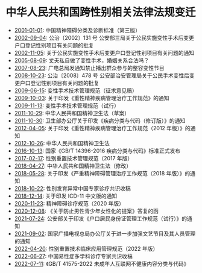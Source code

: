 # 中华人民共和国跨性别相关法律法规变迁

- [2001-01-01][]: 中国精神障碍分类及诊断标准（第三版）
- [2002-09-04][]: 公治〔2002〕131 号 公安部三局关于公民实施变性手术后变更户口登记性别项目有关问题的批复
- [2002-11-05][]: 关于公民实施变性手术后变更户口登记性别项目有关问题的通知
- [2005-08-09][]: 丈夫私自做了变性手术，婚姻关系合法吗？
- [2007-08-23][]: 广电总局发通知禁止播出群众参与的整容变性节目
- [2008-10-23][]: 公治〔2008〕478 号 公安部治安管理局关于公民手术变性后变更户口登记性别项目有关问题的批复
- [2009-06-15][]: 变性手术技术管理规范（征求意见稿）
- [2009-10-03][]: 关于印发《重性精神疾病管理治疗工作规范》的通知
- [2009-11-13][]: 变性手术技术管理规范（试行）
- [2011-10-29][]: 中华人民共和国精神卫生法（草案）
- [2011-10-30][]: 卫生部办公厅关于印发《疾病分类与代码（修订版）》的通知
- [2012-04-05][]: 关于印发《重性精神疾病管理治疗工作规范（2012 年版）》的通知
- [2012-10-26][]: 中华人民共和国精神卫生法
- [2016-10-13][]: 国家《GB/T 14396-2016 疾病分类与代码》标准正式发布
- [2017-02-17][]: 性别重置技术管理规范（2017 年版）
- [2018-04-27][]: 中华人民共和国精神卫生法（修改）
- [2018-05-28][]: 关于印发《严重精神障碍管理治疗工作规范（2018 年版）》的通知
- [2018-10-22][]: 性别发育异常中国专家诊疗共识收稿
- [2018-12-14][]: 关于印发 ICD-11 中文版的通知
- [2020-11-23][]: 精神障碍诊疗规范（2020 年版）
- [2020-12-08][]: 《关于防止男性青少年女性化的提案》答复的函
- [2021-07-24][]: 公安部关于印发《户口居民身份证管理工作规范（试行）》的通知
- [2021-09-02][]: 国家广播电视总局办公厅关于进一步加强文艺节目及其人员管理的通知
- [2022-04-20][]: 性别重置技术临床应用管理规范（2022 年版）
- [2022-06-27][]: 中国易性症多学科诊疗专家共识收稿
- [2022-07-11][]: 《GB/T 41575-2022 未成年人互联网不健康内容分类与代码》

[2001-01-01]: https://github.com/mtf-wiki/legal-spec/commit/2001-01-01
[2002-09-04]: https://github.com/mtf-wiki/legal-spec/commit/2002-09-04
[2002-11-05]: https://github.com/mtf-wiki/legal-spec/commit/2002-11-05
[2005-08-09]: https://github.com/mtf-wiki/legal-spec/commit/2005-08-09
[2007-08-23]: https://github.com/mtf-wiki/legal-spec/commit/2007-08-23
[2008-10-23]: https://github.com/mtf-wiki/legal-spec/commit/2008-10-23
[2009-06-15]: https://github.com/mtf-wiki/legal-spec/commit/2009-06-15
[2009-10-03]: https://github.com/mtf-wiki/legal-spec/commit/2009-10-03
[2009-11-13]: https://github.com/mtf-wiki/legal-spec/commit/2009-11-13
[2011-10-29]: https://github.com/mtf-wiki/legal-spec/commit/2011-10-29
[2011-10-30]: https://github.com/mtf-wiki/legal-spec/commit/2011-10-30
[2012-04-05]: https://github.com/mtf-wiki/legal-spec/commit/2012-04-05
[2012-10-26]: https://github.com/mtf-wiki/legal-spec/commit/2012-10-26
[2016-10-13]: https://github.com/mtf-wiki/legal-spec/commit/2016-10-13
[2017-02-17]: https://github.com/mtf-wiki/legal-spec/commit/2017-02-17
[2018-04-27]: https://github.com/mtf-wiki/legal-spec/commit/2018-04-27
[2018-05-28]: https://github.com/mtf-wiki/legal-spec/commit/2018-05-28
[2018-10-22]: https://github.com/mtf-wiki/legal-spec/commit/2018-10-22
[2018-12-14]: https://github.com/mtf-wiki/legal-spec/commit/2018-12-14
[2020-11-23]: https://github.com/mtf-wiki/legal-spec/commit/2020-11-23
[2020-12-08]: https://github.com/mtf-wiki/legal-spec/commit/2020-12-08
[2021-07-24]: https://github.com/mtf-wiki/legal-spec/commit/2021-07-24
[2021-09-02]: https://github.com/mtf-wiki/legal-spec/commit/2021-09-02
[2022-04-20]: https://github.com/mtf-wiki/legal-spec/commit/2022-04-20
[2022-06-27]: https://github.com/mtf-wiki/legal-spec/commit/2022-06-27
[2022-07-11]: https://github.com/mtf-wiki/legal-spec/commit/2022-07-11
